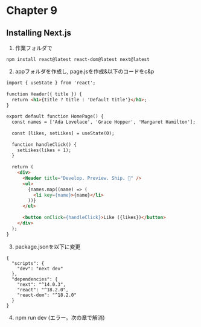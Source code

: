 # Chapter 9

## Installing Next.js

1. 作業フォルダで
```
npm install react@latest react-dom@latest next@latest
```
2. appフォルダを作成し, page.jsを作成&以下のコードをc&p

```html
import { useState } from 'react';
 
function Header({ title }) {
  return <h1>{title ? title : 'Default title'}</h1>;
}
 
export default function HomePage() {
  const names = ['Ada Lovelace', 'Grace Hopper', 'Margaret Hamilton'];
 
  const [likes, setLikes] = useState(0);
 
  function handleClick() {
    setLikes(likes + 1);
  }
 
  return (
    <div>
      <Header title="Develop. Preview. Ship. 🚀" />
      <ul>
        {names.map((name) => (
          <li key={name}>{name}</li>
        ))}
      </ul>
 
      <button onClick={handleClick}>Like ({likes})</button>
    </div>
  );
}
```

3. package.jsonを以下に変更
```
{
  "scripts": {
    "dev": "next dev"
  },
  "dependencies": {
    "next": "^14.0.3",
    "react": "^18.2.0",
    "react-dom": "^18.2.0"
  }
}
```

4. npm run dev (エラー。次の章で解消)